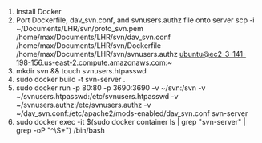 1) Install Docker
2) Port Dockerfile, dav_svn.conf, and svnusers.authz file onto server
scp -i ~/Documents/LHR/svn/proto_svn.pem /home/max/Documents/LHR/svn/dav_svn.conf /home/max/Documents/LHR/svn/Dockerfile /home/max/Documents/LHR/svn/svnusers.authz ubuntu@ec2-3-141-198-156.us-east-2.compute.amazonaws.com:~
3) mkdir svn && touch svnusers.htpasswd
4) sudo docker build -t svn-server .
5) sudo docker run -p 80:80 -p 3690:3690 -v ~/svn:/svn -v ~/svnusers.htpasswd:/etc/svnusers.htpasswd -v ~/svnusers.authz:/etc/svnusers.authz -v ~/dav_svn.conf:/etc/apache2/mods-enabled/dav_svn.conf svn-server
6) sudo docker exec -it $(sudo docker container ls | grep "svn-server" | grep -oP "^\S+") /bin/bash